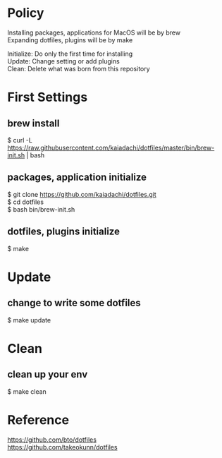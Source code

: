 # Policy
Installing packages, applications for MacOS will be by brew  
Expanding dotfiles, plugins will be by make  
  
Initialize: Do only the first time for installing  
Update: Change setting or add plugins  
Clean: Delete what was born from this repository

# First Settings

## brew install
$ curl -L https://raw.githubusercontent.com/kaiadachi/dotfiles/master/bin/brew-init.sh | bash

## packages, application initialize
$ git clone https://github.com/kaiadachi/dotfiles.git  
$ cd dotfiles  
$ bash bin/brew-init.sh

## dotfiles, plugins initialize
$ make


# Update

## change to write some dotfiles
$ make update

# Clean

## clean up your env
$ make clean

# Reference
https://github.com/bto/dotfiles  
https://github.com/takeokunn/dotfiles
